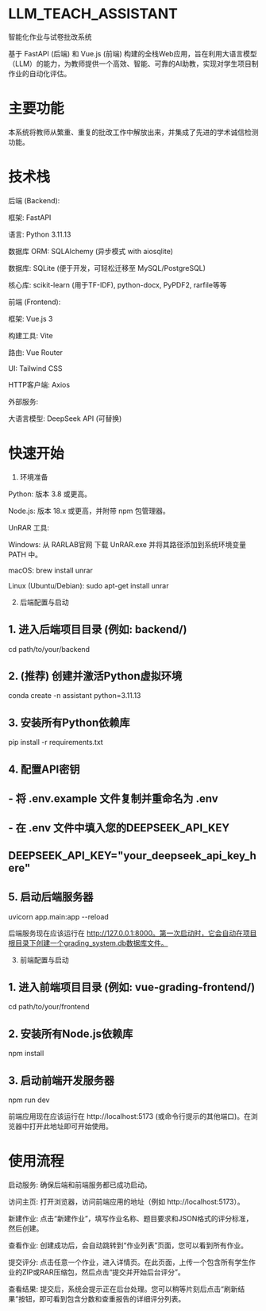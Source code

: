 # LLM_TEACH_ASSISTANT

智能化作业与试卷批改系统

基于 FastAPI (后端) 和 Vue.js (前端) 构建的全栈Web应用，旨在利用大语言模型（LLM）的能力，为教师提供一个高效、智能、可靠的AI助教，实现对学生项目制作业的自动化评估。

# 主要功能
本系统将教师从繁重、重复的批改工作中解放出来，并集成了先进的学术诚信检测功能。


# 技术栈
后端 (Backend):

框架: FastAPI

语言: Python 3.11.13

数据库 ORM: SQLAlchemy (异步模式 with aiosqlite)

数据库: SQLite (便于开发，可轻松迁移至 MySQL/PostgreSQL)

核心库: scikit-learn (用于TF-IDF), python-docx, PyPDF2, rarfile等等

前端 (Frontend):

框架: Vue.js 3

构建工具: Vite

路由: Vue Router

UI: Tailwind CSS

HTTP客户端: Axios

外部服务:

大语言模型: DeepSeek API (可替换)

# 快速开始
1. 环境准备

Python: 版本 3.8 或更高。

Node.js: 版本 18.x 或更高，并附带 npm 包管理器。

UnRAR 工具:

Windows: 从 RARLAB官网 下载 UnRAR.exe 并将其路径添加到系统环境变量 PATH 中。

macOS: brew install unrar

Linux (Ubuntu/Debian): sudo apt-get install unrar

2. 后端配置与启动
## 1. 进入后端项目目录 (例如: backend/)
cd path/to/your/backend

## 2. (推荐) 创建并激活Python虚拟环境
conda create -n assistant python=3.11.13

## 3. 安装所有Python依赖库
pip install -r requirements.txt

## 4. 配置API密钥
##    - 将 .env.example 文件复制并重命名为 .env
##    - 在 .env 文件中填入您的DEEPSEEK_API_KEY
##     DEEPSEEK_API_KEY="your_deepseek_api_key_here"

## 5. 启动后端服务器
uvicorn app.main:app --reload

后端服务现在应该运行在 http://127.0.0.1:8000。第一次启动时，它会自动在项目根目录下创建一个grading_system.db数据库文件。

3. 前端配置与启动
## 1. 进入前端项目目录 (例如: vue-grading-frontend/)
cd path/to/your/frontend

## 2. 安装所有Node.js依赖库
npm install

## 3. 启动前端开发服务器
npm run dev

前端应用现在应该运行在 http://localhost:5173 (或命令行提示的其他端口)。在浏览器中打开此地址即可开始使用。

# 使用流程
启动服务: 确保后端和前端服务都已成功启动。

访问主页: 打开浏览器，访问前端应用的地址（例如 http://localhost:5173）。

新建作业: 点击“新建作业”，填写作业名称、题目要求和JSON格式的评分标准，然后创建。

查看作业: 创建成功后，会自动跳转到“作业列表”页面，您可以看到所有作业。

提交评分: 点击任意一个作业，进入详情页。在此页面，上传一个包含所有学生作业的ZIP或RAR压缩包，然后点击“提交并开始后台评分”。

查看结果: 提交后，系统会提示正在后台处理。您可以稍等片刻后点击“刷新结果”按钮，即可看到包含分数和查重报告的详细评分列表。